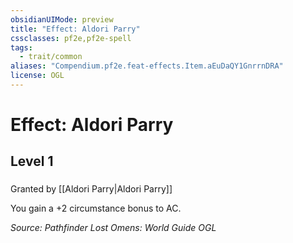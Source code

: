 ```yaml
---
obsidianUIMode: preview
title: "Effect: Aldori Parry"
cssclasses: pf2e,pf2e-spell
tags:
  - trait/common
aliases: "Compendium.pf2e.feat-effects.Item.aEuDaQY1GnrrnDRA"
license: OGL
---
```

# Effect: Aldori Parry
## Level 1
### 






Granted by [[Aldori Parry|Aldori Parry]]

You gain a +2 circumstance bonus to AC.

*Source: Pathfinder Lost Omens: World Guide*
*OGL*